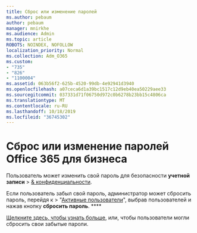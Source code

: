 ```yaml
---
title: Сброс или изменение паролей
ms.author: pebaum
author: pebaum
manager: mnirkhe
ms.audience: Admin
ms.topic: article
ROBOTS: NOINDEX, NOFOLLOW
localization_priority: Normal
ms.collection: Adm_O365
ms.custom:
- "735"
- "826"
- "1100004"
ms.assetid: 063b56f2-625b-4520-99db-4e92941d3940
ms.openlocfilehash: a07ceca6d1a39bc1517c12d9eb40ea50229aee33
ms.sourcegitcommit: 037331d71f06750d972c0b6278b23bb15c4806ca
ms.translationtype: MT
ms.contentlocale: ru-RU
ms.lasthandoff: 10/18/2019
ms.locfileid: "36745302"
---
```

# <a name="reset-or-change-office-365-business-passwords"></a>Сброс или изменение паролей Office 365 для бизнеса

Пользователь может изменить свой пароль для безопасности **учетной записи** > [& конфиденциальности](https://portal.office.com/account/#security).
  
Если пользователь забыл свой пароль, администратор может сбросить пароль, перейдя к > "[Активные пользователи](https://portal.office.com/adminportal/home#/users)", выбрав пользователей и нажав кнопку **сбросить пароль**. ****
  
[Щелкните здесь, чтобы узнать больше](https://docs.microsoft.com/office365/admin/add-users/reset-passwords), или, чтобы пользователи могли сбросить свои забытые пароли.
  